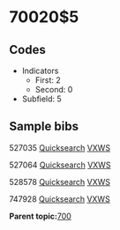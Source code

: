 # 70020$5

## Codes

-   Indicators
    -   First: 2
    -   Second: 0
-   Subfield: 5

## Sample bibs

527035 [Quicksearch](https://search.library.yale.edu/catalog/527035) [VXWS](http://prodorbis.library.yale.edu:7014/vxws/GetHoldingsService?bibId=527035)

527064 [Quicksearch](https://search.library.yale.edu/catalog/527064) [VXWS](http://prodorbis.library.yale.edu:7014/vxws/GetHoldingsService?bibId=527064)

528578 [Quicksearch](https://search.library.yale.edu/catalog/528578) [VXWS](http://prodorbis.library.yale.edu:7014/vxws/GetHoldingsService?bibId=528578)

747928 [Quicksearch](https://search.library.yale.edu/catalog/747928) [VXWS](http://prodorbis.library.yale.edu:7014/vxws/GetHoldingsService?bibId=747928)

**Parent topic:**[700](../../tags/700/700.md)

